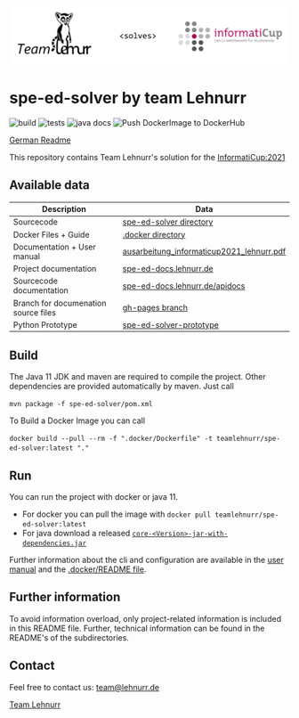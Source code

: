 ![banner](.github/images/banner.png)

# spe-ed-solver by team Lehnurr

![build](https://github.com/Lehnurr/spe-ed-solver/workflows/Build/badge.svg)
![tests](https://github.com/Lehnurr/spe-ed-solver/workflows/Tests/badge.svg)
![java docs](https://github.com/Lehnurr/spe-ed-solver/workflows/Update%20Html%20JavaDocs/badge.svg?event=push)
![Push DockerImage to DockerHub](https://github.com/Lehnurr/spe-ed-solver/workflows/Push%20DockerImage%20to%20DockerHub/badge.svg)

[German Readme](README.de-DE.md)

This repository contains Team Lehnurr's solution for the [InformatiCup:2021](https://github.com/informatiCup/informatiCup2021)

## Available data

| Description                          | Data                                                                                               |
| ------------------------------------ | -------------------------------------------------------------------------------------------------- |
| Sourcecode                           | [spe-ed-solver directory](spe-ed-solver)                                                           |
| Docker Files + Guide                 | [.docker directory](.docker)                                                                       |
| Documentation + User manual          | [ausarbeitung_informaticup2021_lehnurr.pdf](elaboration/ausarbeitung_informaticup2021_lehnurr.pdf) |
| Project documentation                | [spe-ed-docs.lehnurr.de](https://spe-ed-docs.lehnurr.de/index.html)                        |
| Sourcecode documentation             | [spe-ed-docs.lehnurr.de/apidocs](https://spe-ed-docs.lehnurr.de/apidocs/index.html)                |
| Branch for documenation source files | [gh-pages branch](https://github.com/Lehnurr/spe-ed-solver/tree/gh-pages)                          |
| Python Prototype                     | [spe-ed-solver-prototype](https://github.com/Lehnurr/spe-ed-solver-prototype)                      |

## Build

The Java 11 JDK and maven are required to compile the project. Other dependencies are provided automatically by maven. Just call

`mvn package -f spe-ed-solver/pom.xml`

To Build a Docker Image you can call

`docker build --pull --rm -f ".docker/Dockerfile" -t teamlehnurr/spe-ed-solver:latest "."`

## Run

You can run the project with docker or java 11.

- For docker you can pull the image with `docker pull teamlehnurr/spe-ed-solver:latest`
- For java download a released [`core-<Version>-jar-with-dependencies.jar`](https://github.com/Lehnurr/spe-ed-solver/releases)

Further information about the cli and configuration are available in the [user manual](elaboration/ausarbeitung_informaticup2021_lehnurr.pdf) and the [.docker/README file](/.docker).

## Further information

To avoid information overload, only project-related information is included in this README file. Further, technical information can be found in the README's of the subdirectories.

## Contact

Feel free to contact us: [team@lehnurr.de](mailto:team@lehnurr.de)

[Team Lehnurr](https://team.lehnurr.de)
